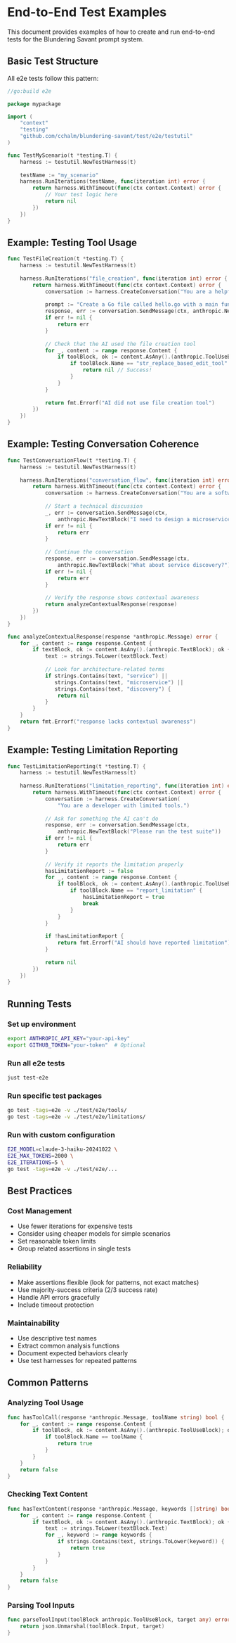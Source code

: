 # End-to-End Test Examples

This document provides examples of how to create and run end-to-end tests for the Blundering Savant prompt system.

## Basic Test Structure

All e2e tests follow this pattern:

```go
//go:build e2e

package mypackage

import (
    "context"
    "testing"
    "github.com/cchalm/blundering-savant/test/e2e/testutil"
)

func TestMyScenario(t *testing.T) {
    harness := testutil.NewTestHarness(t)
    
    testName := "my_scenario"
    harness.RunIterations(testName, func(iteration int) error {
        return harness.WithTimeout(func(ctx context.Context) error {
            // Your test logic here
            return nil
        })
    })
}
```

## Example: Testing Tool Usage

```go
func TestFileCreation(t *testing.T) {
    harness := testutil.NewTestHarness(t)
    
    harness.RunIterations("file_creation", func(iteration int) error {
        return harness.WithTimeout(func(ctx context.Context) error {
            conversation := harness.CreateConversation("You are a helpful developer.")
            
            prompt := "Create a Go file called hello.go with a main function"
            response, err := conversation.SendMessage(ctx, anthropic.NewTextBlock(prompt))
            if err != nil {
                return err
            }
            
            // Check that the AI used the file creation tool
            for _, content := range response.Content {
                if toolBlock, ok := content.AsAny().(anthropic.ToolUseBlock); ok {
                    if toolBlock.Name == "str_replace_based_edit_tool" {
                        return nil // Success!
                    }
                }
            }
            
            return fmt.Errorf("AI did not use file creation tool")
        })
    })
}
```

## Example: Testing Conversation Coherence

```go
func TestConversationFlow(t *testing.T) {
    harness := testutil.NewTestHarness(t)
    
    harness.RunIterations("conversation_flow", func(iteration int) error {
        return harness.WithTimeout(func(ctx context.Context) error {
            conversation := harness.CreateConversation("You are a software architect.")
            
            // Start a technical discussion
            _, err := conversation.SendMessage(ctx, 
                anthropic.NewTextBlock("I need to design a microservices architecture"))
            if err != nil {
                return err
            }
            
            // Continue the conversation
            response, err := conversation.SendMessage(ctx,
                anthropic.NewTextBlock("What about service discovery?"))
            if err != nil {
                return err
            }
            
            // Verify the response shows contextual awareness
            return analyzeContextualResponse(response)
        })
    })
}

func analyzeContextualResponse(response *anthropic.Message) error {
    for _, content := range response.Content {
        if textBlock, ok := content.AsAny().(anthropic.TextBlock); ok {
            text := strings.ToLower(textBlock.Text)
            
            // Look for architecture-related terms
            if strings.Contains(text, "service") || 
               strings.Contains(text, "microservice") ||
               strings.Contains(text, "discovery") {
                return nil
            }
        }
    }
    return fmt.Errorf("response lacks contextual awareness")
}
```

## Example: Testing Limitation Reporting

```go
func TestLimitationReporting(t *testing.T) {
    harness := testutil.NewTestHarness(t)
    
    harness.RunIterations("limitation_reporting", func(iteration int) error {
        return harness.WithTimeout(func(ctx context.Context) error {
            conversation := harness.CreateConversation(
                "You are a developer with limited tools.")
            
            // Ask for something the AI can't do
            response, err := conversation.SendMessage(ctx,
                anthropic.NewTextBlock("Please run the test suite"))
            if err != nil {
                return err
            }
            
            // Verify it reports the limitation properly
            hasLimitationReport := false
            for _, content := range response.Content {
                if toolBlock, ok := content.AsAny().(anthropic.ToolUseBlock); ok {
                    if toolBlock.Name == "report_limitation" {
                        hasLimitationReport = true
                        break
                    }
                }
            }
            
            if !hasLimitationReport {
                return fmt.Errorf("AI should have reported limitation")
            }
            
            return nil
        })
    })
}
```

## Running Tests

### Set up environment
```bash
export ANTHROPIC_API_KEY="your-api-key"
export GITHUB_TOKEN="your-token"  # Optional
```

### Run all e2e tests
```bash
just test-e2e
```

### Run specific test packages
```bash
go test -tags=e2e -v ./test/e2e/tools/
go test -tags=e2e -v ./test/e2e/limitations/
```

### Run with custom configuration
```bash
E2E_MODEL=claude-3-haiku-20241022 \
E2E_MAX_TOKENS=2000 \
E2E_ITERATIONS=5 \
go test -tags=e2e -v ./test/e2e/...
```

## Best Practices

### Cost Management
- Use fewer iterations for expensive tests
- Consider using cheaper models for simple scenarios
- Set reasonable token limits
- Group related assertions in single tests

### Reliability
- Make assertions flexible (look for patterns, not exact matches)
- Use majority-success criteria (2/3 success rate)
- Handle API errors gracefully
- Include timeout protection

### Maintainability
- Use descriptive test names
- Extract common analysis functions
- Document expected behaviors clearly
- Use test harnesses for repeated patterns

## Common Patterns

### Analyzing Tool Usage
```go
func hasToolCall(response *anthropic.Message, toolName string) bool {
    for _, content := range response.Content {
        if toolBlock, ok := content.AsAny().(anthropic.ToolUseBlock); ok {
            if toolBlock.Name == toolName {
                return true
            }
        }
    }
    return false
}
```

### Checking Text Content
```go
func hasTextContent(response *anthropic.Message, keywords []string) bool {
    for _, content := range response.Content {
        if textBlock, ok := content.AsAny().(anthropic.TextBlock); ok {
            text := strings.ToLower(textBlock.Text)
            for _, keyword := range keywords {
                if strings.Contains(text, strings.ToLower(keyword)) {
                    return true
                }
            }
        }
    }
    return false
}
```

### Parsing Tool Inputs
```go
func parseToolInput(toolBlock anthropic.ToolUseBlock, target any) error {
    return json.Unmarshal(toolBlock.Input, target)
}
```